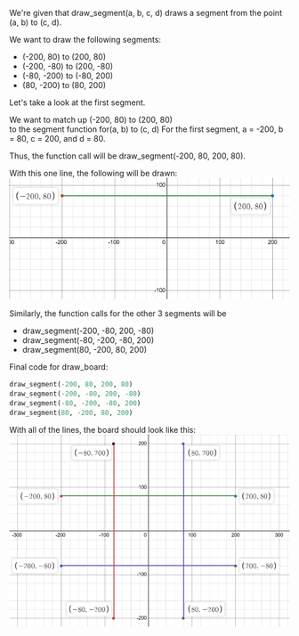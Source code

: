 We're given that draw_segment(a, b, c, d) draws a segment from the point (a, b) to (c, d).

We want to draw the following segments:
* (-200, 80) to (200, 80)
* (-200, -80) to (200, -80)
* (-80, -200) to (-80, 200)
* (80, -200) to (80, 200)

Let's take a look at the first segment. 

We want to match up (-200, 80) to (200, 80) \
to the segment function for(a, b)     to (c, d)
For the first segment, a = -200, b = 80, c = 200, and d = 80. 

Thus, the function call will be draw_segment(-200, 80, 200, 80). 

With this one line, the following will be drawn:
![ttt 1](ttt-1.png)

Similarly, the function calls for the other 3 segments will be
* draw_segment(-200, -80, 200, -80)
* draw_segment(-80, -200, -80, 200)
* draw_segment(80, -200, 80, 200)

Final code for draw_board:
```python
draw_segment(-200, 80, 200, 80)
draw_segment(-200, -80, 200, -80)
draw_segment(-80, -200, -80, 200)
draw_segment(80, -200, 80, 200)
```
With all of the lines, the board should look like this:
![ttt 2](ttt-2.png)

